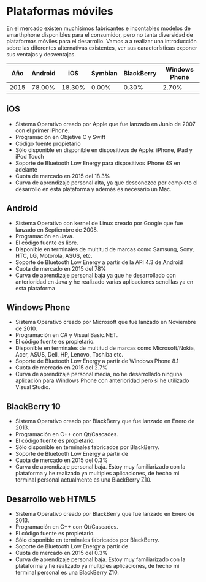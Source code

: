 # Plataformas móviles

En el mercado existen muchísimos fabricantes e incontables modelos de smarthphone disponibles para el consumidor, pero no tanta diversidad de plataformas móviles para el desarrollo. Vamos a a realizar una introducción sobre las diferentes alternativas existentes, ver sus características exponer sus ventajas y desventajas.

| Año   | Android |   iOS  | Symbian | BlackBerry | Windows Phone |
| ----- | ------- | ------ | ------- | ---------- | ------------- |
| 2015  |  78.00% | 18.30% |   0.00% |      0.30% |         2.70% |


## iOS
- Sistema Operativo creado por Apple que fue lanzado en Junio de 2007 con el primer iPhone.
- Programación en Objetive C y Swift
- Código fuente propietario
- Sólo disponible en disponible en dispositivos de Apple: iPhone, iPad y iPod Touch
- Soporte de Bluetooth Low Energy para dispositivos iPhone 4S en adelante
- Cuota de mercado en 2015 del 18.3%
- Curva de aprendizaje personal alta, ya que desconozco por completo el desarrollo en esta plataforma y además es necesario un Mac.


## Android
- Sistema Operativo con kernel de Linux creado por Google que fue lanzado en Septiembre de 2008.
- Programación en Java.
- El código fuente es libre.
- Disponible en terminales de multitud de marcas como Samsung, Sony, HTC, LG, Motorola, ASUS, etc.
- Soporte de Bluetooth Low Energy a partir de la API 4.3 de Android
- Cuota de mercado en 2015 del 78%
- Curva de aprendizaje personal baja ya que he desarrollado con anterioridad en Java y he realizado varias aplicaciones sencillas ya en esta plataforma
 

## Windows Phone
- Sistema Operativo creado por Microsoft que fue lanzado en Noviembre de 2010.
- Programación en C# y Visual Basic.NET.
- El código fuente es propietario.
- Disponible en terminales de multitud de marcas como Microsoft/Nokia, Acer, ASUS, Dell, HP, Lenovo, Toshiba etc.
- Soporte de Bluetooth Low Energy a partir de Windows Phone 8.1
- Cuota de mercado en 2015 del 2.7%
- Curva de aprendizaje personal media, no he desarrollado ninguna aplicación para Windows Phone con anterioridad pero si he utilizado Visual Studio.


## BlackBerry 10
- Sistema Operativo creado por BlackBerry que fue lanzado en Enero de 2013.
- Programación en C++ con Qt/Cascades.
- El código fuente es propietario.
- Sólo disponible en terminales fabricados por BlackBerry.
- Soporte de Bluetooth Low Energy a partir de 
- Cuota de mercado en 2015 del 0.3%
- Curva de aprendizaje personal baja. Estoy muy familiarizado con la plataforma y he realizado ya multiples aplicaciones, de hecho mi terminal personal actualmente es una BlackBerry Z10.


## Desarrollo web HTML5 
- Sistema Operativo creado por BlackBerry que fue lanzado en Enero de 2013.
- Programación en C++ con Qt/Cascades.
- El código fuente es propietario.
- Sólo disponible en terminales fabricados por BlackBerry.
- Soporte de Bluetooth Low Energy a partir de 
- Cuota de mercado en 2015 del 0.3%
- Curva de aprendizaje personal baja. Estoy muy familiarizado con la plataforma y he realizado ya multiples aplicaciones, de hecho mi terminal personal es una BlackBerry Z10.






